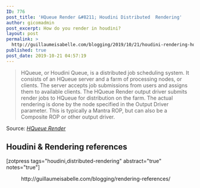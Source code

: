```yaml
---
ID: 776
post_title: 'HQueue Render &#8211; Houdini Distributed  Rendering'
author: gicomadmin
post_excerpt: How do you render in houdini?
layout: post
permalink: >
  http://guillaumeisabelle.com/blogging/2019/10/21/houdini-rendering-hqueue-render/
published: true
post_date: 2019-10-21 04:57:19
---
```

> HQueue, or Houdini Queue, is a distributed job scheduling system. It consists of an HQueue server and a farm of processing nodes, or clients. The server accepts job submissions from users and assigns them to available clients. The HQueue Render output driver submits render jobs to HQueue for distribution on the farm. The actual rendering is done by the node specified in the Output Driver parameter. This is typically a Mantra ROP, but can also be a Composite ROP or other output driver.

Source: *[HQueue Render][1]*



<!-- wp:heading -->

## Houdini & Rendering references

<!-- /wp:heading -->

<!-- wp:shortcode --> [zotpress tags="houdini,distributed-rendering" abstract="true" notes="true"] 

<!-- /wp:shortcode -->

<!-- wp:core-embed/wordpress {"url":"http://guillaumeisabelle.com/blogging/rendering-references/","type":"wp-embed","providerNameSlug":"guillaume-isabelle-039-s-blog","className":""} --><figure class="wp-block-embed-wordpress wp-block-embed is-type-wp-embed is-provider-guillaume-isabelle-039-s-blog">

<div class="wp-block-embed__wrapper">
  http://guillaumeisabelle.com/blogging/rendering-references/
</div></figure> 

<!-- /wp:core-embed/wordpress -->

 [1]: https://www.sidefx.com/docs/houdini/nodes/out/hq_render.html